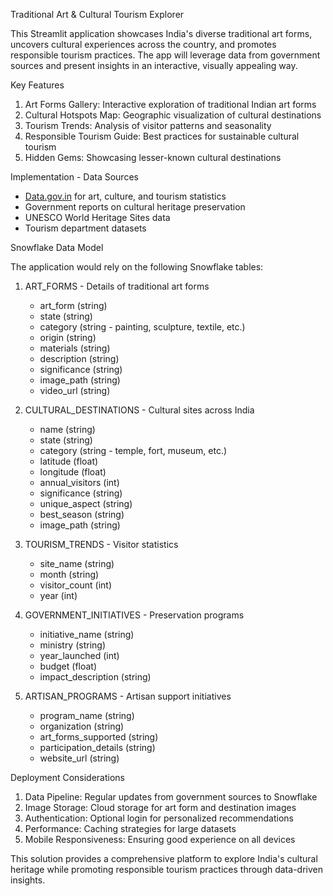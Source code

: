 Traditional Art & Cultural Tourism Explorer

This Streamlit application showcases India's diverse traditional art forms, uncovers cultural experiences across the country, and promotes responsible tourism practices. The app will leverage data from government sources and present insights in an interactive, visually appealing way.

Key Features

1. Art Forms Gallery: Interactive exploration of traditional Indian art forms
2. Cultural Hotspots Map: Geographic visualization of cultural destinations
3. Tourism Trends: Analysis of visitor patterns and seasonality
4. Responsible Tourism Guide: Best practices for sustainable cultural tourism
5. Hidden Gems: Showcasing lesser-known cultural destinations

Implementation -  Data Sources
- [Data.gov.in](https://www.data.gov.in) for art, culture, and tourism statistics
- Government reports on cultural heritage preservation
- UNESCO World Heritage Sites data
- Tourism department datasets
 
Snowflake Data Model

The application would rely on the following Snowflake tables:

1. ART_FORMS - Details of traditional art forms
   - art_form (string)
   - state (string)
   - category (string - painting, sculpture, textile, etc.)
   - origin (string)
   - materials (string)
   - description (string)
   - significance (string)
   - image_path (string)
   - video_url (string)

2. CULTURAL_DESTINATIONS - Cultural sites across India
   - name (string)
   - state (string)
   - category (string - temple, fort, museum, etc.)
   - latitude (float)
   - longitude (float)
   - annual_visitors (int)
   - significance (string)
   - unique_aspect (string)
   - best_season (string)
   - image_path (string)

3. TOURISM_TRENDS - Visitor statistics
   - site_name (string)
   - month (string)
   - visitor_count (int)
   - year (int)

4. GOVERNMENT_INITIATIVES - Preservation programs
   - initiative_name (string)
   - ministry (string)
   - year_launched (int)
   - budget (float)
   - impact_description (string)

5. ARTISAN_PROGRAMS - Artisan support initiatives
   - program_name (string)
   - organization (string)
   - art_forms_supported (string)
   - participation_details (string)
   - website_url (string)

Deployment Considerations

1. Data Pipeline: Regular updates from government sources to Snowflake
2. Image Storage: Cloud storage for art form and destination images
3. Authentication: Optional login for personalized recommendations
4. Performance: Caching strategies for large datasets
5. Mobile Responsiveness: Ensuring good experience on all devices

This solution provides a comprehensive platform to explore India's cultural heritage while promoting responsible tourism practices through data-driven insights.
